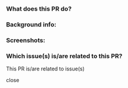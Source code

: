 ### What does this PR do?

<!-- Provide information of what the changes in this PR do. This may include both code changes and 
application behavior -->

### Background info:

<!-- Provide relevant information for this PR, such as why it was opened, reasons for the changes, what
needs to noted moving forward, etc. -->

### Screenshots:
<!-- If making a big enough visual change, include screenshots/video recordings of update -->

### Which issue(s) is/are related to this PR?

<!-- List the issues with #<issue-number> -->
This PR is/are related to issue(s)

<!-- List close #<issue-number> for the issues that can be closed by this PR -->
close